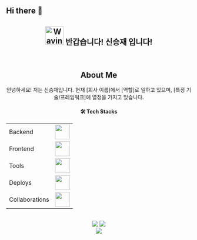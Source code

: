 ## Hi there 👋

<!--
**seungjaeshina/seungjaeshina** is a ✨ _special_ ✨ repository because its `README.md` (this file) appears on your GitHub profile.

Here are some ideas to get you started:

- 🔭 I’m currently working on ...
- 🌱 I’m currently learning ...
- 👯 I’m looking to collaborate on ...
- 🤔 I’m looking for help with ...
- 💬 Ask me about ...
- 📫 How to reach me: ...
- 😄 Pronouns: ...
- ⚡ Fun fact: ...
-->
<div align=center>
  <h2>
    <img src="https://raw.githubusercontent.com/Tarikul-Islam-Anik/Animated-Fluent-Emojis/master/Emojis/Hand%20gestures/Waving%20Hand%20Light%20Skin%20Tone.png" alt="Waving Hand Light Skin Tone" width="50" height="50" /> 
    반갑습니다! 신승재 입니다! 
  </h2>
  <br/> 

  ## About Me
  안녕하세요! 저는 신승재입니다. 현재 [회사 이름]에서 [역할]로 일하고 있으며, [특정 기술/프레임워크]에 열정을 가지고 있습니다. 

  <h4> 🛠 Tech Stacks </h4>
  <table>
    <tbody>
      <tr>
        <td>Backend</td>
        <td>
          <a href="https://spring.io/projects/spring-boot" target="_blank">
            <img src="https://skillicons.dev/icons?i=java,spring,hibernate,mysql" height="40" />
          </a>
        </td>
      </tr>
      <tr>
        <td>Frontend</td>
        <td>
          <a href="https://reactjs.org/" target="_blank">
            <img src="https://skillicons.dev/icons?i=html,css,js,react" height="40" />
          </a>
        </td>
      </tr>
      <tr>
        <td>Tools</td>
        <td>
          <a href="https://git-scm.com/" target="_blank">
            <img src="https://skillicons.dev/icons?i=git,idea,bash" height="40" />
          </a>
        </td>
      </tr>
      <tr>
        <td>Deploys</td>
        <td>
          <a href="https://www.docker.com/" target="_blank">
            <img src="https://skillicons.dev/icons?i=docker,githubactions,vercel,aws,linux" height="40" />
          </a>
        </td>
      </tr>
      <tr>
        <td>Collaborations</td>
        <td>
          <a href="https://discord.com/" target="_blank">
            <img src="https://skillicons.dev/icons?i=discord,notion,figma,postman" height="40" />
          </a>
        </td>
      </tr>
    </tbody>
  </table>
  <br/>
  
  <div align="center">
    <img src="https://github-readme-stats.vercel.app/api?username=seungjaeshina&show_icons=true&theme=radical" />
    <img src="https://github-readme-stats.vercel.app/api/top-langs/?username=seungjaeshina&layout=compact&theme=radical" />
  </div>
  
  <div align="center">
    <img src="https://github-profile-trophy.vercel.app/?username=seungjaeshina&theme=onedark" />
  </div>


  
